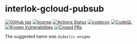 # interlok-gcloud-pubsub

[![GitHub tag](https://img.shields.io/github/tag/adaptris/interlok-gcloud-pubsub.svg)](https://github.com/adaptris/interlok-gcloud-pubsub/tags)
[![license](https://img.shields.io/github/license/adaptris/interlok-gcloud-pubsub.svg)](https://github.com/adaptris/interlok-gcloud-pubsub/blob/develop/LICENSE)
[![Actions Status](https://github.com/adaptris/interlok-gcloud-pubsub/actions/workflows/gradle-publish.yml/badge.svg)](https://github.com/adaptris/interlok-gcloud-pubsub/actions)
[![codecov](https://codecov.io/gh/adaptris/interlok-gcloud-pubsub/branch/develop/graph/badge.svg)](https://codecov.io/gh/adaptris/interlok-gcloud-pubsub)
[![CodeQL](https://github.com/adaptris/interlok-gcloud-pubsub/workflows/CodeQL/badge.svg)](https://github.com/adaptris/interlok-gcloud-pubsub/security/code-scanning)
[![Known Vulnerabilities](https://snyk.io/test/github/adaptris/interlok-gcloud-pubsub/badge.svg?targetFile=build.gradle)](https://snyk.io/test/github/adaptris/interlok-gcloud-pubsub?targetFile=build.gradle)
[![Closed PRs](https://img.shields.io/github/issues-pr-closed/adaptris/interlok-gcloud-pubsub)](https://github.com/adaptris/interlok-gcloud-pubsub/pulls?q=is%3Apr+is%3Aclosed)

The suggested name was `didactic-enigma`
